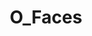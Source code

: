 ---
title: O_Faces
crosslinks:
- livven
- FrontDoggystyle
- theSourcer
- shesgonnacum
- meetpornstar
- NSFW_LOVEHOMEPORN
- gettingherselfoff
- nsfw_hard
- whynotasource
- Dollywinks
- SourceLibrary
- nsfw_gifs
- exsexs
- pornvids
- Selected_NSFW
- TheRedFox
- LucyLi
- wheredidthesodago
- JavPreview
- whenitgoesin
---
